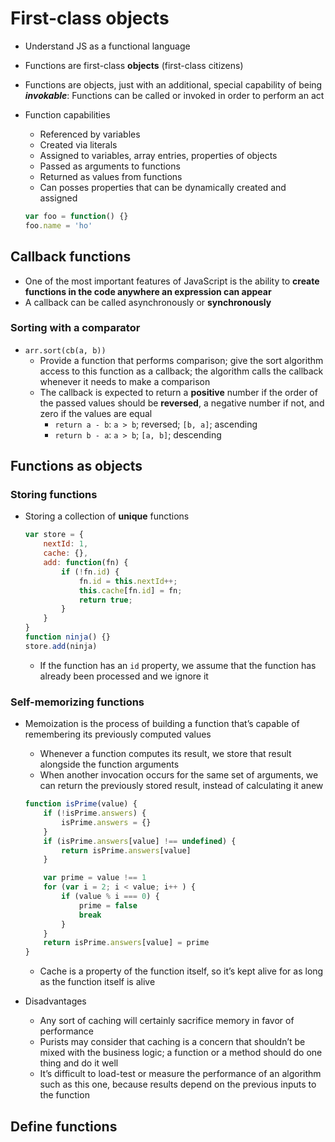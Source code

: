 # First-class objects
- Understand JS as a functional language
- Functions are first-class **objects** (first-class citizens)
- Functions are objects, just with an additional, special capability of being ***invokable***: Functions can be called or invoked in order to perform an act
- Function capabilities
    - Referenced by variables
    - Created via literals
    - Assigned to variables, array entries, properties of objects
    - Passed as arguments to functions
    - Returned as values from functions
    - Can posses properties that can be dynamically created and assigned

    ```js
    var foo = function() {}
    foo.name = 'ho'
    ```

## Callback functions
- One of the most important features of JavaScript is the ability to **create functions in the code anywhere an expression can appear**
- A callback can be called asynchronously or **synchronously**
### Sorting with a comparator
- `arr.sort(cb(a, b))`
    - Provide a function that performs comparison; give the sort algorithm access to this function as a callback; the algorithm calls the callback whenever it needs to make a comparison
    - The callback is expected to return a **positive** number if the order of the passed values should be **reversed**, a negative number if not, and zero if the values are equal
        - `return a - b`: `a > b`; reversed; `[b, a]`; ascending
        - `return b - a`: `a > b`; `[a, b]`; descending
## Functions as objects
### Storing functions
- Storing a collection of **unique** functions
	
    ```js
    var store = {
        nextId: 1,
        cache: {},
        add: function(fn) {
            if (!fn.id) {
                fn.id = this.nextId++;
                this.cache[fn.id] = fn;
                return true;
            }
        }
    }
    function ninja() {}
    store.add(ninja)
    ```

    - If the function has an `id` property, we assume that the function has already been processed and we ignore it
### Self-memorizing functions
- Memoization is the process of building a function that’s capable of remembering its previously computed values
    - Whenever a function computes its result, we store that result alongside the function arguments
    - When another invocation occurs for the same set of arguments, we can return the previously stored result, instead of calculating it anew
	
    ```js
    function isPrime(value) {
        if (!isPrime.answers) {
            isPrime.answers = {}
        }
        if (isPrime.answers[value] !== undefined) {
            return isPrime.answers[value]
        }

        var prime = value !== 1
        for (var i = 2; i < value; i++ ) {
            if (value % i === 0) {
                prime = false
                break
            }
        }
        return isPrime.answers[value] = prime
    }
    ```

    - Cache is a property of the function itself, so it’s kept alive for as long as the function itself is alive
- Disadvantages
    - Any sort of caching will certainly sacrifice memory in favor of performance
    - Purists may consider that caching is a concern that shouldn’t be mixed with the business logic; a function or a method should do one thing and do it well
    - It’s difficult to load-test or measure the performance of an algorithm such as this one, because results depend on the previous inputs to the function
## Define functions